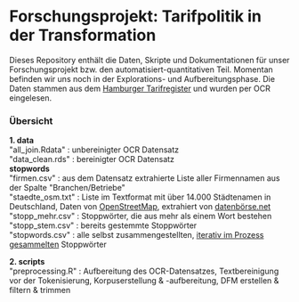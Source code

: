 

# Forschungsprojekt: Tarifpolitik in der Transformation

Dieses Repository enthält die Daten, Skripte und Dokumentationen für unser Forschungsprojekt bzw. den automatisiert-quantitativen Teil. Momentan befinden wir uns noch in der Explorations- und Aufbereitungsphase. Die Daten stammen aus dem [Hamburger Tarifregister](https://www.hamburg.de/tarifvertraege/#) und wurden per OCR eingelesen.

### Übersicht

**1. data**<br>
"all_join.Rdata"
: unbereinigter OCR Datensatz <br>
"data_clean.rds"
: bereinigter OCR Datensatz <br>
**stopwords** <br>
"firmen.csv"
: aus dem Datensatz extrahierte Liste aller Firmennamen aus der Spalte "Branchen/Betriebe"<br>
"staedte_osm.txt"
: Liste im Textformat mit über 14.000 Städtenamen in Deutschland, Daten von [OpenStreetMap](http://www.openstreetmap.org/), extrahiert von [datenbörse.net](https://www.datenbörse.net/item/Liste_von_deutschen_Staedtenamen_.csv) <br>
"stopp_mehr.csv"
: Stoppwörter, die aus mehr als einem Wort bestehen <br>
"stopp_stem.csv"
: bereits gestemmte Stoppwörter <br>
"stopwords.csv"
: alle selbst zusammengestellten, [iterativ im Prozess gesammelten](https://pad.innocampus.tu-berlin.de/p/Stoppwörter_Tarifpolitik) Stoppwörter <br>

**2. scripts** <br>
"preprocessing.R"
: Aufbereitung des OCR-Datensatzes, Textbereinigung vor der Tokenisierung, Korpuserstellung & -aufbereitung, DFM erstellen & filtern & trimmen <br>
